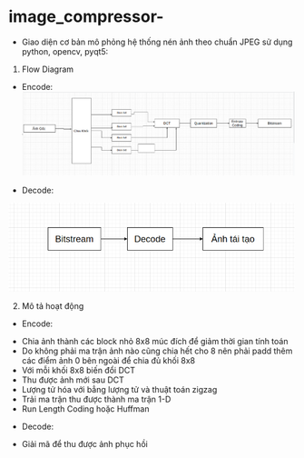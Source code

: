 # image_compressor-
- Giao diện cơ bản mô phỏng hệ thống nén ảnh theo chuẩn JPEG sử dụng python, opencv, pyqt5: 

1) Flow Diagram

- Encode:
![](image/flow%20diagram.png)




- Decode: 



![](image/flow%20diagram1.png)


2) Mô tả hoạt động 
- Encode: 
+ Chia ảnh thành các block nhỏ 8x8 múc đích để giảm thời gian tính toán
+ Do không phải ma trận ảnh nào cũng chia hết cho 8 nên phải padd thêm các điểm ảnh 0 bên ngoài để chia đủ khối 8x8 
+ Với mỗi khối 8x8 biến đổi DCT 
+ Thu được ảnh mới sau DCT 
+ Lượng tử hóa với bẳng lượng tử và thuật toán zigzag 
+ Trải ma trận thu được thành ma trận 1-D
+ Run Length Coding hoặc Huffman 
- Decode: 
+ Giải mã để thu được ảnh phục hồi 
